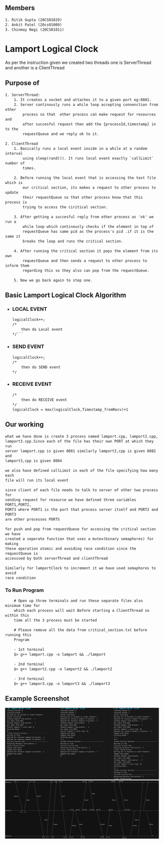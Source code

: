 ## Members

    1. Ritik Gupta (20CS01029)
    2. Ankit Patel (20cs01009)
    3. Chinmay Negi (20CS01011)
# Lamport Logical Clock
As per the instruction given we created two threads one is ServerThread and another is a ClientThread 

## Purpose of
    1. ServerThread:
        1. It creates a socket and attaches it to a given port eg:8081. 
        2. Server continously runs a while loop accepting connenction from other
            process so that  other process can make request for resources and
            after succesful request then add the {processId,timestamp} in to the
            requestQueue and we reply ok to it.   

    2. ClientThread
        1. Basically runs a local event inside in a while at a random interval
            using sleep(rand()). It runs local event exactly `callLimit` number of
            times.
        
        2. Before running the local event that is accessing the text file which is 
            our critical section, its makes a request to other process to update 
            their requestQueue so that other process know that this process is
            trying to access the ciritical section.

        3. After getting a succesful reply from other process as 'ok' we run a 
            while loop which continously checks if the element in top of
            requestQueue has same pid as the process's pid .if it is the same it
            breaks the loop and runs the critical section.

        4. After running the critical section it pops the element from its own 
            requestQueue and then sends a request to other process to inform them
            regarding this so they also can pop from the requestQueue.

        5. Now we go back again to step one.

## Basic Lamport Logical Clock Algorithm

- ### LOCAL EVENT
    ```
    logicalClock++;
    /*
        then do Local event
    */```

- ### SEND EVENT 
    ``` 
    logicalClock++;
    /*
        then do SEND event
    */
    ```
- ### RECEIVE EVENT 
    ```
    /*
        then do RECEIVE event
    */
    logicalClock = max(logicalClock,Timestamp_fromRecv)+1
    ```




## Our working
    what we have done is create 3 process named lamport.cpp, lamport2.cpp,
    lamport3.cpp.Since each of the file has their own PORT at which they run
    server lamport.cpp is given 8081 similarly lamport2,cpp is given 8082 and
    lamport3,cpp is given 8084

    we also have defined callLimit in each of the file specifying how many each
    file will run its local event

    since client of each file needs to talk to server of other two process for 
    sending request for resource we have defined three variables PORT1,PORT2,
    PORT3 where PORT1 is the port that process server itself and PORT2 and PORT3
    are other processes PORTS 

    for push and pop from requestQueue for accessing the critical section we have 
    created a seperate function that uses a mutex(binary semaphores) for making 
    these operation atomic and avoiding race condition since the requestQueue is 
    accesssed by both serverThread and clientThread

    Similarly for lamportClock to increment it we have used semaphores to avoid 
    race condition 

### To Run Program 
```
    # Open up three terminals and run these separate files also minimum time for 
    which each process will wait Before starting a ClientThread so within this 
    time all the 3 process must be started

    # Please remove all the data from critical_section.txt before running this 
    Program

    - 1st terminal
    $> g++ lamport.cpp -o lamport && ./lamport 
    
    - 2nd terminal
    $> g++ lamport2.cpp -o lamport2 && ./lamport2
    
    - 3rd terminal
    $> g++ lampor3.cpp -o lamport3 && ./lamport3 

``` 

## Example Screenshot
![App Screenshot](./Example.jpeg)
![App Screenshot](./lamport_diagram.png)

